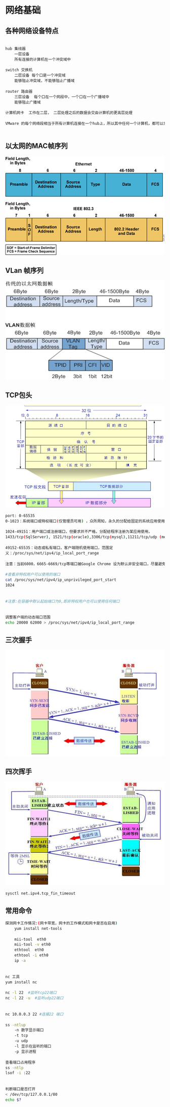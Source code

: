 # 网络基础

## 各种网络设备特点

```bash

hub 集线器  
    一层设备  
    所有连接的计算机在一个冲突域中

switch 交换机
    二层设备 每个口是一个冲突域
    能够阻止冲突域，不能够阻止广播域

router 路由器
    三层设备  每个口在一个网段中，一个口在一个广播域中
    能够阻止广播域

计算机网卡  工作在二层， 二层处理之后的数据会交由计算机的更高层处理

VMware 的每个网络段相当于所有计算机连接在一个hub上，所以其中任何一个计算机，都可以拿到网络中所有通信的数据包
    
```

## 以太网的MAC帧序列
<img src="../images/ethMacFrame01.png">


## VLan 帧序列 
<img src="../images/vlanFrame01.png">


## TCP包头
<img src="../images/tcppackage01.png">

```bash
port: 0-65535
0-1023：系统端口或特权端口(仅管理员可用) ，众所周知，永久的分配给固定的系统应用使用，22/tcp(ssh), 80/tcp(http), 443/tcp(https)

1024-49151：用户端口或注册端口，但要求并不严格，分配给程序注册为某应用使用，
1433/tcp(SqlServer), 1521/tcp(oracle),3306/tcp(mysql),11211/tcp/udp (memcached)

49152-65535：动态或私有端口，客户端随机使用端口，范围定
义：/proc/sys/net/ipv4/ip_local_port_range

注意：当前6000，6665-6669/tcp等端口被Google Chrome 设为默认非安全端口，尽量避免使用

#查看非特权用户可以使用的端口
cat /proc/sys/net/ipv4/ip_unprivileged_port_start 
1024


#注意:在容器中默认起始端口为0,即非特权用户也可以使用任何端口


调整客户端的动态端口范围
echo 20000 62000 > /proc/sys/net/ipv4/ip_local_port_range


```

## 三次握手

<img src="../images/handshaking01.png">


## 四次挥手

<img src="../images/handshaking04.png">

```bash
sysctl net.ipv4.tcp_fin_timeout

```

## 常用命令

```bash
探测网卡工作情况:(网卡带宽，网卡的工作模式和网卡是否在启用)
    yum install net-tools

    mii-tool  eth0
    mii-tool -v eth0
    ethtool  eth0
    ethtool -i eth0
    ip -a


nc 工具
yum install nc

nc -l 22  #监听tcp22端口
nc -l 22 -u  #监听udp22端口


nc 10.0.0.3 22 #连接22 端口

ss -ntlup
    -n 数字显示端口
    -t tcp
    -u udp
    -l 显示在监听的端口 
    -p 显示进程

查看端口占用程序
ss -ntlp 
lsof -i :22


判断端口是否打开
< /dev/tcp/127.0.0.1/80
echo $?


```

